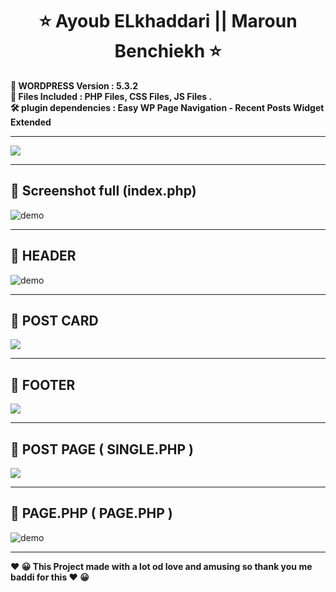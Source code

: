   

<h1 align="center" >   ⭐    Ayoub ELkhaddari   || Maroun Benchiekh  ⭐</h1>
<p align="center"> 
  </p>

<p>
<b align="center" >📝 WORDPRESS  Version	:  5.3.2  </b> </BR>
<b align="center" >📌  Files Included : 	PHP Files, CSS Files, JS Files . </b></BR>
<b align="center" > 🛠  plugin dependencies :  Easy WP Page Navigation - Recent Posts Widget Extended </b>
     </p>

 ---  
  <img align="center" src="https://i.imgur.com/Op0uRMI.png" />
  
 ---  

##  🚀 Screenshot full (index.php)  
  <img align="center" src="https://i.imgur.com/bx5ffyz.jpg" alt="demo" />
  
 ---
  
## 🚀 HEADER
<img  align="center" src="https://i.imgur.com/KKhIFr6.png" alt="demo"/>

 ---

## 🚀 POST CARD
     
  <img  align="center" src="https://i.imgur.com/qo0ettg.png"/>
  
 ---
 
## 🚀 FOOTER
     
  <img  align="center" src="https://i.imgur.com/FHgQojt.pngg"/>
  
 ---

## 🚀 POST PAGE ( SINGLE.PHP )
     
<img  align="center" src="https://i.imgur.com/3CLKKVv.png"/>
  
 ---
##   🚀 PAGE.PHP  ( PAGE.PHP )


 <img   align="center" src="https://i.imgur.com/qqkXSFH.png" alt="demo"/>


---
<p>
<b align="center" > ❤️  😀 This Project made with a lot od love and amusing so thank you me baddi for this   ❤️  😀 </b> </p>
